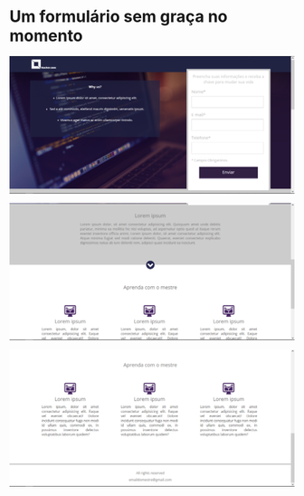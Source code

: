 # Um formulário sem graça no momento

![section-1](./readme-images/image.png)

![section-2 and section-3](./readme-images/image-1.png)

![section-3 and footer](./readme-images/image-2.png)
